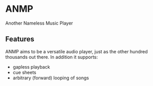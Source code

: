 # ANMP
Another Nameless Music Player

## Features

ANMP aims to be a versatile audio player, just as the other hundred thousands out there. In addition it supports:

* gapless playback
* cue sheets
* arbitrary (forward) looping of songs